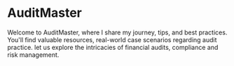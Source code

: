 # AuditMaster
Welcome to AuditMaster, where I share my journey, tips, and best practices. You'll find valuable resources, real-world case scenarios regarding audit practice. let us explore the intricacies of financial audits, compliance and risk management.
